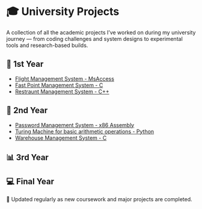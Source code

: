 # 🎓 University Projects

A collection of all the academic projects I’ve worked on during my university journey — from coding challenges and system designs to experimental tools and research-based builds.

## 🧠 1st Year
- [Flight Management System - MsAccess](https://xain_@bitbucket.org/personalxain1501/fms.git)
- [Fast Point Management System - C]( https://xain_@bitbucket.org/personalxain1501/fpms.git)
- [Restraunt Management System - C++]( https://xain_@bitbucket.org/personalxain1501/restaurant-management-system.git)

## 🧪 2nd Year
- [Password Management System - x86 Assembly]( https://xain_@bitbucket.org/personalxain1501/password-management-system.git)
- [Turing Machine for basic arithmetic operations - Python](https://github.com/Xain1501/Turing-Machine-for-basic-arithmetic-operations.git)
- [Warehouse Management System - C](https://xain_@bitbucket.org/personalxain1501/warehousemanagementsystem.git)


## 📊 3rd Year
<!--
- [SQL Database for Hospital Records](https://github.com/Xain1501/hospital-db)
- [React Frontend for College Club Portal](https://github.com/Xain1501/club-portal)
--->
## 💻 Final Year
<!--
- [AI Chatbot (Python + NLP)](https://github.com/Xain1501/ai-chatbot)
- [Capstone Project: Smart Attendance System](https://github.com/Xain1501/smart-attendance)

--->

📌 Updated regularly as new coursework and major projects are completed.

